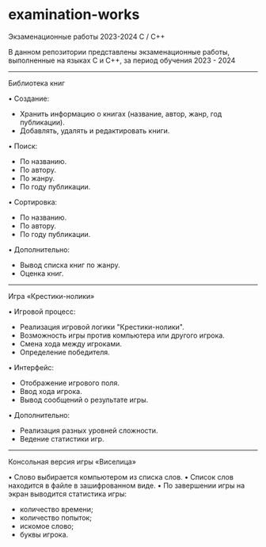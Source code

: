 # examination-works
Экзаменационные работы 2023-2024 С / C++

В данном репозитории представлены экзаменационные работы, выполненные на языках C и C++, за период обучения 2023 - 2024

----- ----- ----- ----- -----

Библиотека книг

• Создание:
- Хранить информацию о книгах (название, автор, жанр, год публикации).
- Добавлять, удалять и редактировать книги.

• Поиск:
- По названию.
- По автору.
- По жанру.
- По году публикации.

• Сортировка:
- По названию.
- По автору.
- По году публикации.

• Дополнительно:
- Вывод списка книг по жанру.
- Оценка книг.

----- ----- ----- ----- -----

Игра «Крестики-нолики»

• Игровой процесс:
- Реализация игровой логики "Крестики-нолики".
- Возможность игры против компьютера или другого игрока.
- Смена хода между игроками.
- Определение победителя.

• Интерфейс:
- Отображение игрового поля.
- Ввод хода игрока.
- Вывод сообщений о результате игры.

• Дополнительно:
- Реализация разных уровней сложности.
- Ведение статистики игр.

----- ----- ----- ----- -----

Консольная версия игры «Виселица»

• Слово выбирается компьютером из списка слов.
• Список слов находится в файле в зашифрованном виде.
• По завершении игры на экран выводится статистика игры:

- количество времени;
- количество попыток;
- искомое слово;
- буквы игрока.
